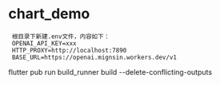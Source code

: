 # chart_demo
     根目录下新建.env文件，内容如下：
     OPENAI_API_KEY=xxx
     HTTP_PROXY=http://localhost:7890
     BASE_URL=https://openai.mignsin.workers.dev/v1

flutter pub run build_runner build --delete-conflicting-outputs
